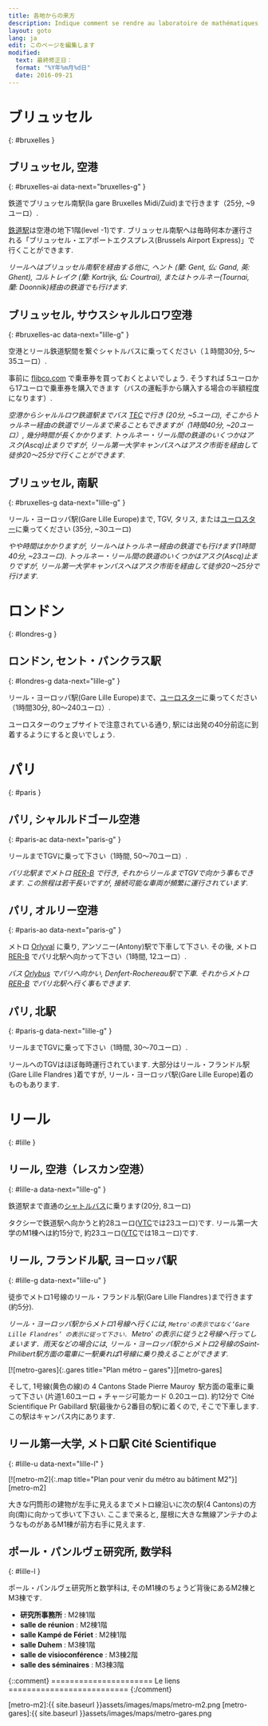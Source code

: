 ```yaml
---
title: 各地からの来方
description: Indique comment se rendre au laboratoire de mathématiques Paul Painlevé de Lille à partir de divers points de départ.
layout: goto
lang: ja
edit: このページを編集します
modified:
  text: 最終修正日：
  format: "%Y年%m月%d日"
  date: 2016-09-21
---
```


# <i class="cityicon-bruxelles"></i> ブリュッセル
{: #bruxelles }

## ブリュッセル, <i class="icon-flight"></i> 空港
{: #bruxelles-ai data-next="bruxelles-g" }

鉄道でブリュッセル南駅(la gare Bruxelles Midi/Zuid)まで行きます（25分, ~9ユーロ）.

[鉄道駅][brussels airport train station]は空港の地下1階(level -1)です. ブリュッセル南駅へは毎時何本か運行される「ブリュッセル・エアポートエクスプレス(Brussels Airport Express)」で行くことができます.

_リールへはブリュッセル南駅を経由する他に, ヘント (蘭: Gent, 仏: Gand, 英: Ghent), コルトレイク (蘭: Kortrijk, 仏: Courtrai), またはトゥルネー(Tournai, 蘭: Doonnik)経由の鉄道でも行けます._


## ブリュッセル, <i class="icon-flight"></i> サウスシャルルロワ空港
{: #bruxelles-ac data-next="lille-g" }

空港とリール鉄道駅間を繋ぐシャトルバスに乗ってください（１時間30分, 5～35ユーロ）.

事前に [flibco.com] で乗車券を買っておくとよいでしょう. そうすれば 5ユーロから17ユーロで乗車券を購入できます（バスの運転手から購入する場合の半額程度になります）.

_空港からシャルルロワ鉄道駅までバス [TEC]で行き (20分, ~5ユーロ),
 そこからトゥルネー経由の鉄道でリールまで来ることもできますが（1時間40分, ~20ユーロ）,
 幾分時間が長くかかります. トゥルネー・リール間の鉄道のいくつかはアスク(Ascq)止まりですが, リール第一大学キャンパスへはアスク市街を経由して徒歩20～25分で行くことができます._

## ブリュッセル, <i class="icon-train"></i> 南駅
{: #bruxelles-g data-next="lille-g" }

リール・ヨーロッパ駅(Gare Lille Europe)まで, TGV, タリス, または[ユーロスター][Eurostar]に乗ってください (35分, ~30ユーロ)

_やや時間はかかりますが, リールへはトゥルネー経由の鉄道でも行けます(1時間40分, ~23ユーロ). トゥルネー・リール間の鉄道のいくつかはアスク(Ascq)止まりですが, リール第一大学キャンパスへはアスク市街を経由して徒歩20～25分で行けます._

# <i class="cityicon-london"></i> ロンドン
{: #londres-g }

## ロンドン, <i class="icon-train"></i> セント・パンクラス駅
{: #londres-g data-next="lille-g" }

リール・ヨーロッパ駅(Gare Lille Europe)まで、[ユーロスター][Eurostar]に乗ってください（1時間30分, 80～240ユーロ）.

ユーロスターのウェブサイトで注意されている通り, 駅には出発の40分前迄に到着するようにすると良いでしょう.

# <i class="cityicon-paris"></i> パリ
{: #paris }

## パリ, <i class="icon-flight"></i> シャルルドゴール空港
{: #paris-ac data-next="paris-g" }

リールまでTGVに乗って下さい（1時間, 50～70ユーロ）.

_パリ北駅までメトロ [RER-B] で行き, それからリールまでTGVで向かう事もできます. この旅程は若干長いですが, 接続可能な車両が頻繁に運行されています._

## パリ, <i class="icon-flight"></i> オルリー空港
{: #paris-ao data-next="paris-g" }

メトロ [Orlyval] に乗り, アンソニー(Antony)駅で下車して下さい. その後, メトロ [RER-B] でパリ北駅へ向かって下さい（1時間, 12ユーロ）.

_バス [Orlybus] でパリへ向かい, Denfert-Rochereau駅で下車. それからメトロ [RER-B] でパリ北駅へ行く事もできます._

## パリ, <i class="icon-train"></i> 北駅
{: #paris-g data-next="lille-g" }

リールまでTGVに乗って下さい（1時間, 30～70ユーロ）.

リールへのTGVはほぼ毎時運行されています. 大部分はリール・フランドル駅(Gare Lille Flandres )着ですが, リール・ヨーロッパ駅(Gare Lille Europe)着のものもあります.

# <i class="cityicon-lille"></i> リール
{: #lille }

## リール, <i class="icon-flight"></i> 空港（レスカン空港）
{: #lille-a data-next="lille-g" }

鉄道駅まで直通の[シャトルバス][lille airport shuttle]に乗ります(20分, 8ユーロ)

タクシーで鉄道駅へ向かうと約28ユーロ([VTC][ecota.co]では23ユーロ)です.
リール第一大学のM1棟へは約15分で, 約23ユーロ([VTC][ecota.co]では18ユーロ)です.

## リール, <i class="icon-train"></i> フランドル駅, ヨーロッパ駅
{: #lille-g data-next="lille-u" }

徒歩でメトロ1号線のリール・フランドル駅(Gare Lille Flandres )まで行きます (約5分).

_リール・ヨーロッパ駅からメトロ1号線へ行くには, `Metro'の表示ではなく‘Gare Lille Flandres’ の表示に従って下さい. `Metro' の表示に従うと2号線へ行ってしまいます．雨天などの場合には, リール・ヨーロッパ駅からメトロ2号線のSaint-Philibert駅方面の電車に一駅乗れば1号線に乗り換えることができます._

[![metro-gares]{:.gares title="Plan métro – gares"}][metro-gares]

そして, 1号線(黄色の線)の 4 Cantons Stade Pierre Mauroy  駅方面の電車に乗って下さい (片道1.60ユーロ + チャージ可能カード 0.20ユーロ).
約12分で Cité Scientifique Pr Gabillard 駅(最後から2番目の駅)に着くので, そこで下車します. この駅はキャンパス内にあります.

## リール第一大学, <i class="icon-lille-metro"></i> メトロ駅 Cité Scientifique
{: #lille-u data-next="lille-l" }

[![metro-m2]{:.map title="Plan pour venir du métro au bâtiment M2"}][metro-m2]

大きな円筒形の建物が左手に見えるまでメトロ線沿いに次の駅(4 Cantons)の方向(南)に向かって歩いて下さい. ここまで来ると, 屋根に大きな無線アンテナのようなものがあるM1棟が前方右手に見えます.

## ポール・パンルヴェ研究所, 数学科
{: #lille-l }

ポール・パンルヴェ研究所と数学科は, そのM1棟のちょうど背後にあるM2棟とM3棟です.

- **研究所事務所** : M2棟1階
- **salle de réunion** : M2棟1階
- **salle Kampé de Fériet** : M2棟1階
- **salle Duhem** : M3棟1階
- **salle de visioconférence** : M3棟2階
- **salle des séminaires** : M3棟3階


{::comment}
====================== Le liens ==========================
{:/comment}

[brussels airport train station]:http://www.brusselsairport.be/en/passngr/to_from_brussels_airport/train/

[flibco.com]:https://www.flibco.com/en
[TEC]:https://www.infotec.be/fr-be/medeplacer/horaires/ligne.aspx?ligne=CA

[Eurostar]:http://www.eurostar.com/uk-en

[Orlyval]:https://www.orlyval.com/en
[RER-B]:https://www.transilien.com/lignes/rer-trains/rer-B
[Orlybus]:http://www.ratp.fr/en/ratp/r_61848/orlybus/

[lille airport shuttle]:http://www.lille.aeroport.fr/getting-to-the-airport/shuttle/
[ecota.co]:https://app.ecota.co/en/courses/

[metro-m2]:{{ site.baseurl }}assets/images/maps/metro-m2.png
[metro-gares]:{{ site.baseurl }}assets/images/maps/metro-gares.png
